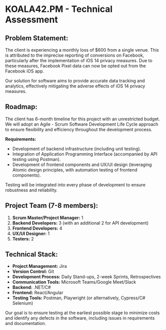 # KOALA42.PM - Technical Assessment

## Problem Statement:
The client is experiencing a monthly loss of $600 from a single venue. 
This is attributed to the imprecise reporting of conversions on Facebook, particularly after the implementation of iOS 14 privacy measures. 
Due to these measures, Facebook Pixel data can now be opted out from the Facebook iOS app.

Our solution for software aims to provide accurate data tracking and analytics, effectively mitigating the adverse effects of iOS 14 privacy measures.

## Roadmap:
The client has 6-month timeline for this project with an unrestricted budget. 
We will adopt an Agile - Scrum Software Development Life Cycle approach to ensure flexibility and efficiency throughout the development process. 

**Requirements:** 
- Development of backend infrastructure (including unit testing).
- Integration of Application Programming Interface (accompanied by API testing using Postman).
- Development of frontend components and UX/UI design (leveraging Atomic design principles, with automation testing of frontend components).

Testing will be integrated into every phase of development to ensure robustness and reliability.

## Project Team (7-8 members):
1. **Scrum Master/Project Manager:** 1
2. **Backend Developers:** 3 (with an additional 2 for API development)
3. **Frontend Developers:** 4
4. **UX/UI Designer:** 1
5. **Testers:** 2

## Technical Stack:
- **Project Management:** Jira
- **Version Control:** Git
- **Development Process:** Daily Stand-ups, 2-week Sprints, Retrospectives
- **Communication Tools:** Microsoft Teams/Google Meet/Slack
- **Backend:** .NET/C#
- **Frontend:** React/Angular
- **Testing Tools:** Postman, Playwright (or alternatively, Cypress/C# Selenium)

Our goal is to ensure testing at the earliest possible stage to minimize costs and identify any defects in the software, including issues in requirements and documentation.
